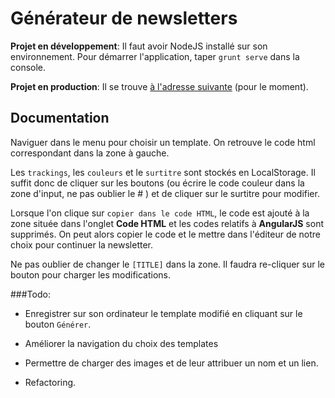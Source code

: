 Générateur de newsletters
==================

__Projet en développement__: Il faut avoir NodeJS installé sur son environnement. Pour démarrer l'application, taper `grunt serve` dans la console.

__Projet en production__: Il se trouve [à l'adresse suivante](https://generator-newsletters.firebaseapp.com/)  (pour le moment).

## Documentation

Naviguer dans le menu pour choisir un template. On retrouve le code html correspondant dans la zone à gauche.

Les `trackings`, les `couleurs` et le `surtitre` sont stockés en LocalStorage. Il suffit donc de cliquer sur les boutons (ou écrire le code couleur dans la zone d'input, ne pas oublier le # ) et de cliquer sur le surtitre pour modifier.

Lorsque l'on clique sur `copier dans le code HTML`, le code est ajouté à la zone située dans l'onglet __Code HTML__ et les codes relatifs à __AngularJS__ sont supprimés. On peut alors copier le code et le mettre dans l'éditeur de notre choix pour continuer la newsletter.

Ne pas oublier de changer le `[TITLE]` dans la zone. Il faudra re-cliquer sur le bouton pour charger les  modifications.


###Todo:

- Enregistrer sur son ordinateur le template modifié en cliquant sur le bouton `Générer`.

- Améliorer la navigation du choix des templates

- Permettre de charger des images et de leur attribuer un nom et un lien.

- Refactoring.




